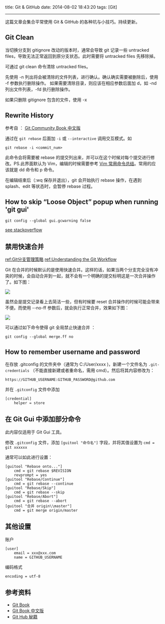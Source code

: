 title: Git & GitHub
date: 2014-08-02 18:43:20
tags: [Git]

---

这篇文章会集合平常使用 Git & GitHub 的各种坑与小技巧。持续更新。

<!-- more -->

## Git Clean

当切换分支到 gitignore 改动的版本时，通常会导致 git 记录一些 untracked files，导致无法正常返回到原分支状态。此时需要将 untracked files 先移除掉。

可通过 git clean 命令清除 untracked files。

先使用 -n 列出将会被清除的文件列表，进行确认。确认确实需要被删除后，使用 -f 参数执行删除操作。
如果需要清除目录，则应该在相应参数后面加 d，如 -nd 列出文件列表，-fd 执行删除操作。

如果只删除 gitignore 包含的文件，使用 -x

## Rewrite History

参考自 ： [Git Community Book 中文版](http://gitbook.liuhui998.com/4_3.html)

通过在 `git rebase` 后面加 `-i` 或 `--interactive` 调用交互模式。如

`git rebase -i <commit_num>`  

此命令会将需要被 rebase 的提交列出来，并可以在这个时候对每个提交进行修改。PS.此界面默认为 Vim，编辑的时候需要参考 [Vim 常用命令总结](http://pizn.github.io/2012/03/03/vim-commonly-used-command.html)。常用的应该就是 dd 命令和 p 命令。

在编辑结束后（:wq 保存并退出），git 会开始执行 rebase 操作，在遇到 splash、edit 等状态时，会暂停 rebase 过程。

##	How to skip “Loose Object” popup when running 'git gui'

	git config --global gui.gcwarning false

[see stackoverflow](http://stackoverflow.com/questions/1106529/how-to-skip-loose-object-popup-when-running-git-gui)

##	禁用快速合并

[ref:Git分支管理策略](http://www.ruanyifeng.com/blog/2012/07/git.html)
[ref:Understanding the Git Workflow](https://sandofsky.com/blog/git-workflow.html)

Git 在合并的时候默认的是使用快速合并。这样的话，如果当两个分支完全没有冲突的时候，会自动合并到一起，就不会有一个明确的提交标明这是一次合并操作了。如下图：

![](http://image.beekka.com/blog/201207/bg2012070505.png)

虽然会是提交记录看上去简洁一些，但有时候要 reset 合并操作的时候可能会带来不便。而使用 --no-ff 参数后，就会执行正常合并，效果如下图：

![](http://image.beekka.com/blog/201207/bg2012070506.png)

可以通过如下命令使得 git 全局禁止快速合并 ： 

	git config --global merge.ff no

##	How to remember username and password

在存放 .gitconfig 的文件夹中（通常为 C:/User/xxxx )，新建一个文件名为 `.git-credentials` （不能直接新建或者重命名，需用 cmd）。然后将其内容修改为： 

	https://GITHUB_USERNAME:GITHUB_PASSWORD@github.com

并在 `.gitconfig` 文件中添加

	[credential]
		helper = store


##	在 Git Gui 中添加部分命令

此内容仅适用于 Git Gui 工具。

修改 `.gitconfig` 文件，添加 `[guitool "命令名"]` 字段，并将其值设置为 `cmd = git xxxxxx` 

通常可以如此进行设置：
	
	[guitool "Rebase onto..."]
	    cmd = git rebase $REVISION
	    revprompt = yes
	[guitool "Rebase/Continue"]
	    cmd = git rebase --continue
	[guitool "Rebase/Skip"]
	    cmd = git rebase --skip
	[guitool "Rebase/Abort"]
	    cmd = git rebase --abort
	[guitool "合并 origin\\master"]
		cmd = git merge origin/master

##	其他设置

账户

	[user]
		email = xxx@xxx.com
		name = GITHUB_USERNAME

编码格式

	encoding = utf-8

## 参考资料

- [Git Book](http://git-scm.com/book/en/v2)  
- [Git Book 中文版](http://git-scm.com/book/zh/v2)
- [Git Hub 秘籍](https://snowdream86.gitbooks.io/github-cheat-sheet/content/zh/index.html)